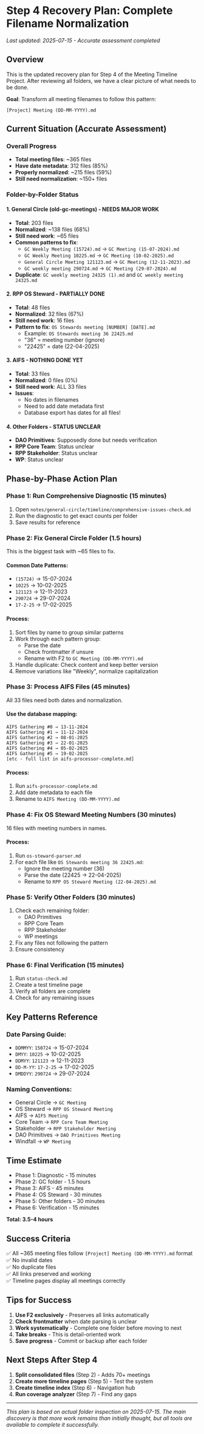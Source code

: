 # Step 4 Recovery Plan: Complete Filename Normalization

_Last updated: 2025-07-15 - Accurate assessment completed_

## Overview

This is the updated recovery plan for Step 4 of the Meeting Timeline Project. After reviewing all folders, we have a clear picture of what needs to be done.

**Goal**: Transform all meeting filenames to follow this pattern:
```
[Project] Meeting (DD-MM-YYYY).md
```

## Current Situation (Accurate Assessment)

### Overall Progress
- **Total meeting files**: ~365 files
- **Have date metadata**: 312 files (85%)
- **Properly normalized**: ~215 files (59%)
- **Still need normalization**: ~150+ files

### Folder-by-Folder Status

#### 1. General Circle (old-gc-meetings) - NEEDS MAJOR WORK
- **Total**: 203 files
- **Normalized**: ~138 files (68%)
- **Still need work**: ~65 files
- **Common patterns to fix**:
  - `GC Weekly Meeting (15724).md` → `GC Meeting (15-07-2024).md`
  - `GC Weekly Meeting 10225.md` → `GC Meeting (10-02-2025).md`
  - `General Circle Meeting 121123.md` → `GC Meeting (12-11-2023).md`
  - `GC weekly meeting 290724.md` → `GC Meeting (29-07-2024).md`
- **Duplicate**: `GC weekly meeting 24325 (1).md` and `GC weekly meeting 24325.md`

#### 2. RPP OS Steward - PARTIALLY DONE
- **Total**: 48 files
- **Normalized**: 32 files (67%)
- **Still need work**: 16 files
- **Pattern to fix**: `OS Stewards meeting [NUMBER] [DATE].md`
  - Example: `OS Stewards meeting 36 22425.md`
  - "36" = meeting number (ignore)
  - "22425" = date (22-04-2025)

#### 3. AIFS - NOTHING DONE YET
- **Total**: 33 files
- **Normalized**: 0 files (0%)
- **Still need work**: ALL 33 files
- **Issues**:
  - No dates in filenames
  - Need to add date metadata first
  - Database export has dates for all files!

#### 4. Other Folders - STATUS UNCLEAR
- **DAO Primitives**: Supposedly done but needs verification
- **RPP Core Team**: Status unclear
- **RPP Stakeholder**: Status unclear  
- **WP**: Status unclear

## Phase-by-Phase Action Plan

### Phase 1: Run Comprehensive Diagnostic (15 minutes)
1. Open `notes/general-circle/timeline/comprehensive-issues-check.md`
2. Run the diagnostic to get exact counts per folder
3. Save results for reference

### Phase 2: Fix General Circle Folder (1.5 hours)
This is the biggest task with ~65 files to fix.

#### Common Date Patterns:
- `(15724)` → 15-07-2024
- `10225` → 10-02-2025
- `121123` → 12-11-2023
- `290724` → 29-07-2024
- `17-2-25` → 17-02-2025

#### Process:
1. Sort files by name to group similar patterns
2. Work through each pattern group:
   - Parse the date
   - Check frontmatter if unsure
   - Rename with F2 to `GC Meeting (DD-MM-YYYY).md`
3. Handle duplicate: Check content and keep better version
4. Remove variations like "Weekly", normalize capitalization

### Phase 3: Process AIFS Files (45 minutes)
All 33 files need both dates and normalization.

#### Use the database mapping:
```
AIFS Gathering #0 → 13-11-2024
AIFS Gathering #1 → 11-12-2024
AIFS Gathering #2 → 08-01-2025
AIFS Gathering #3 → 22-01-2025
AIFS Gathering #4 → 05-02-2025
AIFS Gathering #5 → 19-02-2025
[etc - full list in aifs-processor-complete.md]
```

#### Process:
1. Run `aifs-processor-complete.md`
2. Add date metadata to each file
3. Rename to `AIFS Meeting (DD-MM-YYYY).md`

### Phase 4: Fix OS Steward Meeting Numbers (30 minutes)
16 files with meeting numbers in names.

#### Process:
1. Run `os-steward-parser.md`
2. For each file like `OS Stewards meeting 36 22425.md`:
   - Ignore the meeting number (36)
   - Parse the date (22425 → 22-04-2025)
   - Rename to `RPP OS Steward Meeting (22-04-2025).md`

### Phase 5: Verify Other Folders (30 minutes)
1. Check each remaining folder:
   - DAO Primitives
   - RPP Core Team  
   - RPP Stakeholder
   - WP meetings
2. Fix any files not following the pattern
3. Ensure consistency

### Phase 6: Final Verification (15 minutes)
1. Run `status-check.md`
2. Create a test timeline page
3. Verify all folders are complete
4. Check for any remaining issues

## Key Patterns Reference

### Date Parsing Guide:
- `DDMMYY`: `150724` → 15-07-2024
- `DMYY`: `10225` → 10-02-2025  
- `DDMYY`: `121123` → 12-11-2023
- `DD-M-YY`: `17-2-25` → 17-02-2025
- `DMDDYY`: `290724` → 29-07-2024

### Naming Conventions:
- General Circle → `GC Meeting`
- OS Steward → `RPP OS Steward Meeting`
- AIFS → `AIFS Meeting`
- Core Team → `RPP Core Team Meeting`
- Stakeholder → `RPP Stakeholder Meeting`
- DAO Primitives → `DAO Primitives Meeting`
- Windfall → `WP Meeting`

## Time Estimate

- Phase 1: Diagnostic - 15 minutes
- Phase 2: GC folder - 1.5 hours
- Phase 3: AIFS - 45 minutes
- Phase 4: OS Steward - 30 minutes
- Phase 5: Other folders - 30 minutes
- Phase 6: Verification - 15 minutes

**Total: 3.5-4 hours**

## Success Criteria

✅ All ~365 meeting files follow `[Project] Meeting (DD-MM-YYYY).md` format  
✅ No invalid dates  
✅ No duplicate files  
✅ All links preserved and working  
✅ Timeline pages display all meetings correctly  

## Tips for Success

1. **Use F2 exclusively** - Preserves all links automatically
2. **Check frontmatter** when date parsing is unclear
3. **Work systematically** - Complete one folder before moving to next
4. **Take breaks** - This is detail-oriented work
5. **Save progress** - Commit or backup after each folder

## Next Steps After Step 4

1. **Split consolidated files** (Step 2) - Adds 70+ meetings
2. **Create more timeline pages** (Step 5) - Test the system
3. **Create timeline index** (Step 6) - Navigation hub
4. **Run coverage analyzer** (Step 7) - Find any gaps

---
*This plan is based on actual folder inspection on 2025-07-15. The main discovery is that more work remains than initially thought, but all tools are available to complete it successfully.*